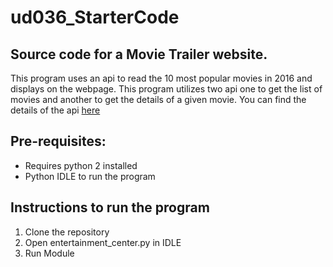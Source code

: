 # ud036_StarterCode

## Source code for a Movie Trailer website.

This program uses an api to read the 10 most popular movies in 2016 and displays on the webpage. This program utilizes two api one to get the list of movies and another to get the details of a given movie. You can find the details of the api [here](https://developers.themoviedb.org/3/getting-started)


## Pre-requisites:
- Requires python 2 installed
- Python IDLE to run the program

## Instructions to run the program
1. Clone the repository
2. Open entertainment_center.py in IDLE 
3. Run Module

